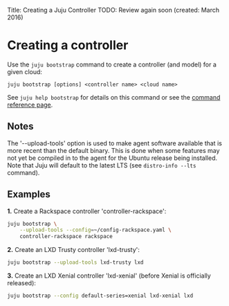 Title: Creating a Juju Controller
TODO: Review again soon (created: March 2016)


# Creating a controller

Use the `juju bootstrap` command to create a controller (and model) for a given
cloud:

`juju bootstrap [options] <controller name> <cloud name>`

See `juju help bootstrap` for details on this command or see the
[command reference page](./commands.html#juju-bootstrap).


## Notes

The '--upload-tools' option is used to make agent software available that is
more recent than the default binary. This is done when some features may not
yet be compiled in to the agent for the Ubuntu release being installed. Note
that Juju will default to the latest LTS (see `distro-info --lts` command).


## Examples

**1.** Create a Rackspace controller 'controller-rackspace':

```bash
juju bootstrap \
	--upload-tools --config=~/config-rackspace.yaml \
	controller-rackspace rackspace
```

**2.** Create an LXD Trusty controller 'lxd-trusty':

```bash
juju bootstrap --upload-tools lxd-trusty lxd
```

**3.** Create an LXD Xenial controller 'lxd-xenial' (before Xenial is officially released):

```bash
juju bootstrap --config default-series=xenial lxd-xenial lxd
```
